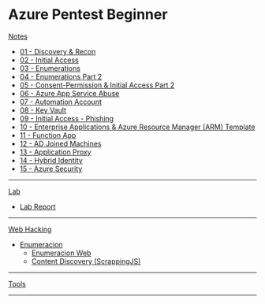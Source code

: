 # Azure Pentest Beginner

[Notes]()

  * [01 - Discovery & Recon](azure/n01-Recon.md)
  * [02 - Initial Access](n02-InitialAccess.md)
  * [03 - Enumerations](n03-enumeration.md)
  * [04 - Enumerations Part 2](n04-enumeration2.md)
  * [05 - Consent-Permission & Initial Access Part 2](n05-ConsentPermissionInitalAccess2.md)
  * [06 - Azure App Service Abuse](n06-AzureAppService.md)
  * [07 - Automation Account](n07-AutomationAccount.md)
  * [08 - Key Vault](n08-KeyVault.md)
  * [09 - Initial Access - Phishing](n09-InitialAccessPhishing.md)
  * [10 - Enterprise Applications & Azure Resource Manager (ARM) Template](n10-EnterpriseApplications.md)
  * [11 - Function App](n11-FunctionApp.md)
  * [12 - AD Joined Machines](n12-ADJoinedMachines.md)
  * [13 - Application Proxy](n13-ApplicationProxy.md)
  * [14 - Hybrid Identity](n14-HybridIdentity.md)
  * [15 - Azure Security](n15-AzureSecurity.md)

- - - -

[Lab]()

  * [Lab Report](l01-labreport.md)

- - - -

[Web Hacking]()

  * [Enumeracion]()
    * [Enumeracion Web](WebHacking/1.Enumeracion/1.Enumeracion-Web/enumeracion-web.md)
    * [Content Discovery (ScrappingJS)](WebHacking/1.Enumeracion/1.Enumeracion-Web/content_discovery_(scrappingJS).md)

- - - -

[Tools](tools.md)

- - - -